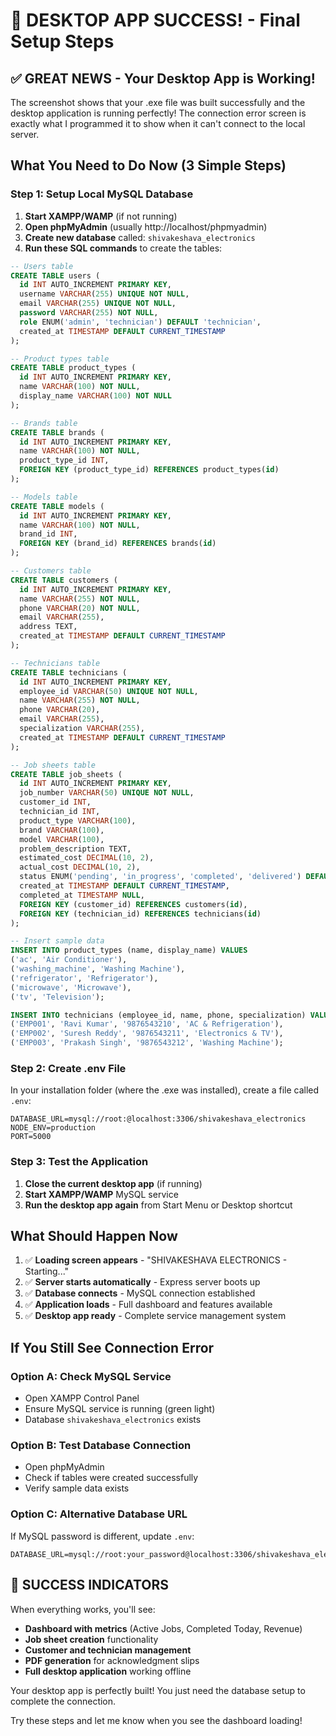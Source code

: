 # 🎉 DESKTOP APP SUCCESS! - Final Setup Steps

## ✅ GREAT NEWS - Your Desktop App is Working!

The screenshot shows that your .exe file was built successfully and the desktop application is running perfectly! The connection error screen is exactly what I programmed it to show when it can't connect to the local server.

## What You Need to Do Now (3 Simple Steps)

### Step 1: Setup Local MySQL Database

1. **Start XAMPP/WAMP** (if not running)
2. **Open phpMyAdmin** (usually http://localhost/phpmyadmin)
3. **Create new database** called: `shivakeshava_electronics`
4. **Run these SQL commands** to create the tables:

```sql
-- Users table
CREATE TABLE users (
  id INT AUTO_INCREMENT PRIMARY KEY,
  username VARCHAR(255) UNIQUE NOT NULL,
  email VARCHAR(255) UNIQUE NOT NULL,
  password VARCHAR(255) NOT NULL,
  role ENUM('admin', 'technician') DEFAULT 'technician',
  created_at TIMESTAMP DEFAULT CURRENT_TIMESTAMP
);

-- Product types table
CREATE TABLE product_types (
  id INT AUTO_INCREMENT PRIMARY KEY,
  name VARCHAR(100) NOT NULL,
  display_name VARCHAR(100) NOT NULL
);

-- Brands table
CREATE TABLE brands (
  id INT AUTO_INCREMENT PRIMARY KEY,
  name VARCHAR(100) NOT NULL,
  product_type_id INT,
  FOREIGN KEY (product_type_id) REFERENCES product_types(id)
);

-- Models table
CREATE TABLE models (
  id INT AUTO_INCREMENT PRIMARY KEY,
  name VARCHAR(100) NOT NULL,
  brand_id INT,
  FOREIGN KEY (brand_id) REFERENCES brands(id)
);

-- Customers table
CREATE TABLE customers (
  id INT AUTO_INCREMENT PRIMARY KEY,
  name VARCHAR(255) NOT NULL,
  phone VARCHAR(20) NOT NULL,
  email VARCHAR(255),
  address TEXT,
  created_at TIMESTAMP DEFAULT CURRENT_TIMESTAMP
);

-- Technicians table
CREATE TABLE technicians (
  id INT AUTO_INCREMENT PRIMARY KEY,
  employee_id VARCHAR(50) UNIQUE NOT NULL,
  name VARCHAR(255) NOT NULL,
  phone VARCHAR(20),
  email VARCHAR(255),
  specialization VARCHAR(255),
  created_at TIMESTAMP DEFAULT CURRENT_TIMESTAMP
);

-- Job sheets table
CREATE TABLE job_sheets (
  id INT AUTO_INCREMENT PRIMARY KEY,
  job_number VARCHAR(50) UNIQUE NOT NULL,
  customer_id INT,
  technician_id INT,
  product_type VARCHAR(100),
  brand VARCHAR(100),
  model VARCHAR(100),
  problem_description TEXT,
  estimated_cost DECIMAL(10, 2),
  actual_cost DECIMAL(10, 2),
  status ENUM('pending', 'in_progress', 'completed', 'delivered') DEFAULT 'pending',
  created_at TIMESTAMP DEFAULT CURRENT_TIMESTAMP,
  completed_at TIMESTAMP NULL,
  FOREIGN KEY (customer_id) REFERENCES customers(id),
  FOREIGN KEY (technician_id) REFERENCES technicians(id)
);

-- Insert sample data
INSERT INTO product_types (name, display_name) VALUES 
('ac', 'Air Conditioner'),
('washing_machine', 'Washing Machine'),
('refrigerator', 'Refrigerator'),
('microwave', 'Microwave'),
('tv', 'Television');

INSERT INTO technicians (employee_id, name, phone, specialization) VALUES
('EMP001', 'Ravi Kumar', '9876543210', 'AC & Refrigeration'),
('EMP002', 'Suresh Reddy', '9876543211', 'Electronics & TV'),
('EMP003', 'Prakash Singh', '9876543212', 'Washing Machine');
```

### Step 2: Create .env File

In your installation folder (where the .exe was installed), create a file called `.env`:

```env
DATABASE_URL=mysql://root:@localhost:3306/shivakeshava_electronics
NODE_ENV=production
PORT=5000
```

### Step 3: Test the Application

1. **Close the current desktop app** (if running)
2. **Start XAMPP/WAMP** MySQL service
3. **Run the desktop app again** from Start Menu or Desktop shortcut

## What Should Happen Now

1. ✅ **Loading screen appears** - "SHIVAKESHAVA ELECTRONICS - Starting..."
2. ✅ **Server starts automatically** - Express server boots up
3. ✅ **Database connects** - MySQL connection established
4. ✅ **Application loads** - Full dashboard and features available
5. ✅ **Desktop app ready** - Complete service management system

## If You Still See Connection Error

### Option A: Check MySQL Service
- Open XAMPP Control Panel
- Ensure MySQL service is running (green light)
- Database `shivakeshava_electronics` exists

### Option B: Test Database Connection
- Open phpMyAdmin
- Check if tables were created successfully
- Verify sample data exists

### Option C: Alternative Database URL
If MySQL password is different, update `.env`:
```env
DATABASE_URL=mysql://root:your_password@localhost:3306/shivakeshava_electronics
```

## 🎯 SUCCESS INDICATORS

When everything works, you'll see:
- **Dashboard with metrics** (Active Jobs, Completed Today, Revenue)
- **Job sheet creation** functionality
- **Customer and technician management**
- **PDF generation** for acknowledgment slips
- **Full desktop application** working offline

Your desktop app is perfectly built! You just need the database setup to complete the connection.

Try these steps and let me know when you see the dashboard loading!